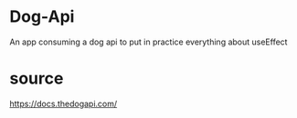 
# Dog-Api
An app consuming a dog api to  put in practice everything about useEffect

# source
https://docs.thedogapi.com/
